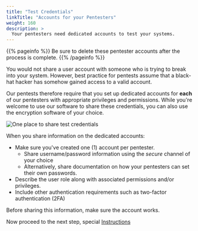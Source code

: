 ```yaml
---
title: "Test Credentials"
linkTitle: "Accounts for your Pentesters"
weight: 160
description: >
  Your pentesters need dedicated accounts to test your systems.
---
```


{{% pageinfo %}}
Be sure to delete these pentester accounts after the process is complete.
{{% /pageinfo %}}

You would not share a user account with someone who is trying to break into your system.
However, best practice for pentests assume that a black-hat hacker has somehow gained
access to a valid account.

Our pentests therefore require that you set up dedicated accounts for **each** of our
pentesters with appropriate privileges and permissions. While you're welcome to use
our software to share these credentials, you can also use the encryption software of
your choice.

![One place to share test credentials](/TestCredentials.png "Share test credentials")

When you share information on the dedicated accounts:

- Make sure you've created one (1) account per pentester.
  - Share username/password information using the _secure_ channel of your choice
  - Alternatively, share documentation on how your pentesters can set their own passwords.
- Describe the user role along with associated permissions and/or privileges.
- Include other authentication requirements such as two-factor authentication (2FA)

Before sharing this information, make sure the account works.

Now proceed to the next step, special [Instructions](../special-instructions/)
